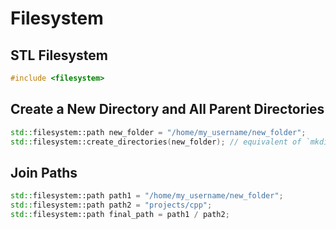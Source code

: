 # Filesystem

## STL Filesystem

```cpp
#include <filesystem>
```

## Create a New Directory and All Parent Directories

```cpp
std::filesystem::path new_folder = "/home/my_username/new_folder";
std::filesystem::create_directories(new_folder); // equivalent of `mkdir -p`
```

## Join Paths

```cpp
std::filesystem::path path1 = "/home/my_username/new_folder";
std::filesystem::path path2 = "projects/cpp";
std::filesystem::path final_path = path1 / path2;
```
